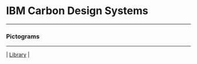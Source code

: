 # IBM Carbon Design Systems
---

### Pictograms
---

| [Library](https://carbondesignsystem.com/elements/pictograms/library) |
